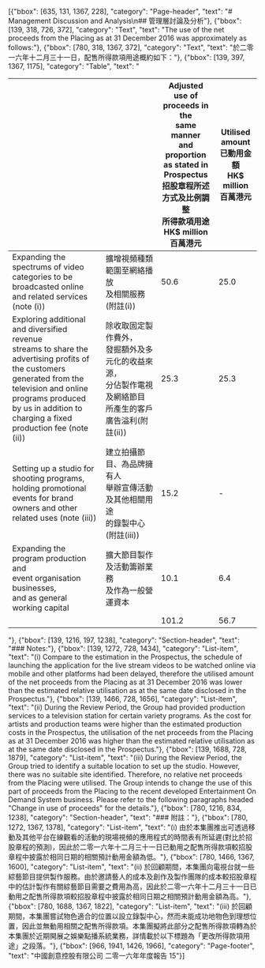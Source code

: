 [{"bbox": [635, 131, 1367, 228], "category": "Page-header", "text": "# Management Discussion and Analysis\n## 管理層討論及分析"}, {"bbox": [139, 318, 726, 372], "category": "Text", "text": "The use of the net proceeds from the Placing as at 31 December 2016 was approximately as follows:"}, {"bbox": [780, 318, 1367, 372], "category": "Text", "text": "於二零一六年十二月三十一日，配售所得款項用途概約如下："}, {"bbox": [139, 397, 1367, 1175], "category": "Table", "text": "<table><thead><tr><th></th><th></th><th>Adjusted use of<br>proceeds in the<br>same manner<br>and proportion<br>as stated in<br>Prospectus<br>招股章程所述<br>方式及比例調整<br>所得款項用途<br>HK$ million<br>百萬港元</th><th>Utilised<br>amount<br>已動用金額<br>HK$ million<br>百萬港元</th></tr></thead><tbody><tr><td>Expanding the spectrums of video<br>categories to be broadcasted online<br>and related services (note (i))</td><td>擴增視頻種類範圍至網絡播放<br>及相關服務(附註(i))</td><td>50.6</td><td>25.0</td></tr><tr><td>Exploring additional and diversified revenue<br>streams to share the advertising profits of<br>the customers generated from the<br>television and online programs produced<br>by us in addition to charging a fixed<br>production fee (note (ii))</td><td>除收取固定製作費外，<br>發掘額外及多元化的收益來源，<br>分佔製作電視及網絡節目<br>所產生的客戶廣告溢利(附註(ii))</td><td>25.3</td><td>25.3</td></tr><tr><td>Setting up a studio for shooting programs,<br>holding promotional events for brand<br>owners and other related uses (note (iii))</td><td>建立拍攝節目、為品牌擁有人<br>舉辦宣傳活動及其他相關用途<br>的錄製中心(附註(iii))</td><td>15.2</td><td>-</td></tr><tr><td>Expanding the program production and<br>event organisation businesses,<br>and as general working capital</td><td>擴大節目製作及活動籌辦業務<br>及作為一般營運資本</td><td>10.1</td><td>6.4</td></tr><tr><td></td><td></td><td>101.2</td><td>56.7</td></tr></tbody></table>"}, {"bbox": [139, 1216, 197, 1238], "category": "Section-header", "text": "### Notes:"}, {"bbox": [139, 1272, 728, 1434], "category": "List-item", "text": "(i) Compare to the estimation in the Prospectus, the schedule of launching the application for the live stream videos to be watched online via mobile and other platforms had been delayed, therefore the utilised amount of the net proceeds from the Placing as at 31 December 2016 was lower than the estimated relative utilisation as at the same date disclosed in the Prospectus."}, {"bbox": [139, 1466, 728, 1656], "category": "List-item", "text": "(ii) During the Review Period, the Group had provided production services to a television station for certain variety programs. As the cost for artists and production teams were higher than the estimated production costs in the Prospectus, the utilisation of the net proceeds from the Placing as at 31 December 2016 was higher than the estimated relative utilisation as at the same date disclosed in the Prospectus."}, {"bbox": [139, 1688, 728, 1879], "category": "List-item", "text": "(iii) During the Review Period, the Group tried to identify a suitable location to set up the studio. However, there was no suitable site identified. Therefore, no relative net proceeds from the Placing were utilised. The Group intends to change the use of this part of proceeds from the Placing to the recent developed Entertainment On Demand System business. Please refer to the following paragraphs headed \"Change in use of proceeds\" for the details."}, {"bbox": [780, 1216, 834, 1238], "category": "Section-header", "text": "### 附註："}, {"bbox": [780, 1272, 1367, 1378], "category": "List-item", "text": "(i) 由於本集團推出可透過移動及其他平台在線觀看的活動的現場視頻的應用程式的時間表有所延遲(對比於招股章程的預測)，因此於二零一六年十二月三十一日已動用之配售所得款項較招股章程中披露於相同日期的相關預計動用金額為低。"}, {"bbox": [780, 1466, 1367, 1600], "category": "List-item", "text": "(ii) 於回顧期間，本集團向電視台就一些綜藝節目提供製作服務。由於邀請藝人的成本及創作及製作團隊的成本較招股章程中的估計製作有關綜藝節目需要之費用為高，因此於二零一六年十二月三十一日已動用之配售所得款項較招股章程中披露於相同日期之相關預計動用金額為高。"}, {"bbox": [780, 1688, 1367, 1822], "category": "List-item", "text": "(iii) 於回顧期間，本集團嘗試物色適合的位置以設立錄製中心，然而未能成功地物色到理想位置，因此並無動用相關之配售所得款項。本集團擬將此部分之配售所得款項轉為於本集團於近期開展之娛樂點播系統業務，詳情載於以下標題為「更改所得款項用途」之段落。"}, {"bbox": [966, 1941, 1426, 1966], "category": "Page-footer", "text": "中國創意控股有限公司 二零一六年年度報告 15"}]